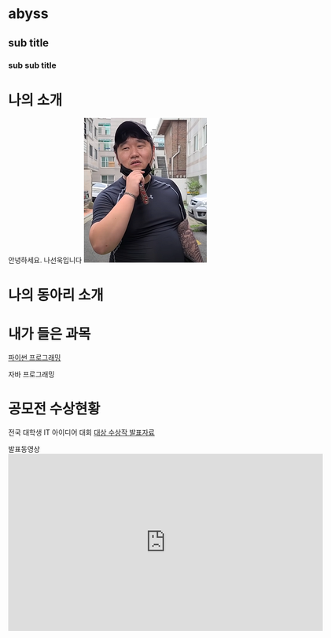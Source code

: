 # abyss
## sub title
### sub sub title

# 나의 소개 

안녕하세요. 나선욱입니다
<img src="1.jpg"  /> <br>
# 나의 동아리 소개


# 내가 들은 과목

[파이썬 프로그래밍](https://www.python.org)

자바 프로그래밍

# 공모전 수상현황
전국 대학생 IT 아이디어 대회
[대상 수상작 발표자료](/presentation.pptx)

발표동영상<iframe width="640" height="360" src="https://www.youtube.com/embed/lnrrpOYV4EM" title="[휴먼시네마] 일진들의 &quot;대장&quot;" frameborder="0" allow="accelerometer; autoplay; clipboard-write; encrypted-media; gyroscope; picture-in-picture; web-share" allowfullscreen></iframe>

